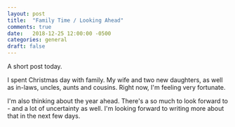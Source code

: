 ```yaml
---
layout: post
title:  "Family Time / Looking Ahead"
comments: true
date:   2018-12-25 12:00:00 -0500
categories: general
draft: false
---
```


A short post today. 

I spent Christmas day with family. My wife and two new daughters, as well as in-laws, uncles, aunts and cousins. Right now, I'm feeling very fortunate.

I'm also thinking about the year ahead. There's a so much to look forward to - and a lot of uncertainty as well. I'm looking forward to writing more about that in the next few days.